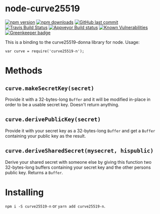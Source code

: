 node-curve25519
===============
[![npm version](https://img.shields.io/npm/v/curve25519-n.svg)](https://www.npmjs.com/package/curve25519-n)
[![npm downloads](https://img.shields.io/npm/dt/curve25519-n.svg)](https://www.npmjs.com/package/curve25519-n)
[![GitHub last commit](https://img.shields.io/github/last-commit/volschin/node-curve25519.svg)](https://github.com/volschin/node-curve25519)
[![Travis Build Status](https://img.shields.io/travis/com/volschin/node-curve25519/master.svg?logo=travis)](https://travis-ci.com/volschin/node-curve25519)
[![Appveyor Build status](https://img.shields.io/appveyor/ci/volschin/node-curve25519/master.svg?logo=appveyor)](https://ci.appveyor.com/project/volschin/node-curve25519)
[![Known Vulnerabilities](https://snyk.io/test/npm/curve25519-n/badge.svg)](https://snyk.io/test/npm/curve25519-n)
[![Greenkeeper badge](https://badges.greenkeeper.io/volschin/node-curve25519.svg)](https://greenkeeper.io/)

This is a binding to the curve25519-donna library for node. Usage:

    var curve = require('curve25519-n');

Methods
=======

`curve.makeSecretKey(secret)`
-----------------------------
Provide it with a 32-bytes-long `Buffer` and it will be modified in-place in order to be a usable secret key. Doesn't return anything.

`curve.derivePublicKey(secret)`
-------------------------------
Provide it with your secret key as a 32-bytes-long `Buffer` and get a `Buffer` containing your public key as the result.

`curve.deriveSharedSecret(mysecret, hispublic)`
-----------------------------------------------
Derive your shared secret with someone else by giving this function two 32-bytes-long buffers containing your secret key and the other persons public key. Returns a `Buffer`.

Installing
==========
`npm i -S curve25519-n` or `yarn add curve25519-n`.
